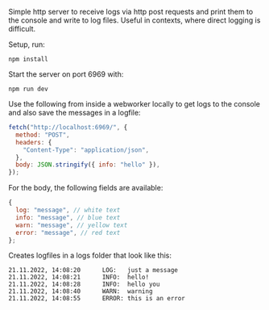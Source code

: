 Simple http server to receive logs via http post requests and print them to the console and write to log files. Useful in contexts, where direct logging is difficult.

Setup, run:

```
npm install
```

Start the server on port 6969 with:

```
npm run dev
```

Use the following from inside a webworker locally to get logs to the console and also save the messages in a logfile:

```js
fetch("http://localhost:6969/", {
  method: "POST",
  headers: {
    "Content-Type": "application/json",
  },
  body: JSON.stringify({ info: "hello" }),
});
```

For the body, the following fields are available:

```js
{
  log: "message", // white text
  info: "message", // blue text
  warn: "message", // yellow text
  error: "message", // red text
};
```

Creates logfiles in a logs folder that look like this:

```
21.11.2022, 14:08:20      LOG:   just a message
21.11.2022, 14:08:21      INFO:  hello!
21.11.2022, 14:08:28      INFO:  hello you
21.11.2022, 14:08:40      WARN:  warning
21.11.2022, 14:08:55      ERROR: this is an error
```
